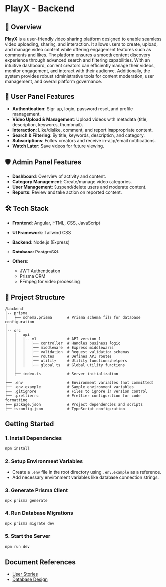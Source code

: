# PlayX - Backend

## 📖 Overview

**PlayX** is a user-friendly video sharing platform designed to enable seamless video uploading, sharing, and interaction. It allows users to create, upload, and manage video content while offering engagement features such as comments and likes. The platform ensures a smooth content discovery experience through advanced search and filtering capabilities. With an intuitive dashboard, content creators can efficiently manage their videos, monitor engagement, and interact with their audience. Additionally, the system provides robust administrative tools for content moderation, user management, and overall platform governance.

## 👤 User Panel Features

- **Authentication**: Sign up, login, password reset, and profile management.
- **Video Upload & Management**: Upload videos with metadata (title, description, keywords, thumbnail).
- **Interaction**: Like/dislike, comment, and report inappropriate content.
- **Search & Filtering**: By title, keywords, description, and category.
- **Subscriptions**: Follow creators and receive in-app/email notifications.
- **Watch Later**: Save videos for future viewing.

## 🛡 Admin Panel Features

- **Dashboard**: Overview of activity and content.
- **Category Management**: Create/manage video categories.
- **User Management**: Suspend/delete users and moderate content.
- **Reports**: Review and take action on reported content.

## 🛠 Tech Stack

- **Frontend**: Angular, HTML, CSS, JavaScript
- **UI Framework**: Tailwind CSS
- **Backend**: Node.js (Express)
- **Database**: PostgreSQL
- **Others**:

  - JWT Authentication
  - Prisma ORM
  - FFmpeg for video processing

## 📂 Project Structure

```
/backend
│-- prisma
│   ├── schema.prisma       # Prisma schema file for database configuration
│
│-- src
│   │-- api
│   │   │-- v1              # API version 1
│   │   │   ├── controller  # Handles business logic
│   │   │   ├── middleware  # Express middlewares
│   │   │   ├── validation  # Request validation schemas
│   │   │   ├── routes      # Defines API routes
│   │   │   ├── utility     # Utility functions/helpers
│   │   │   ├── global.ts   # Global utility functions
│   │
│   ├── index.ts            # Server initialization
│
├── .env                    # Environment variables (not committed)
├── .env.example            # Sample environment variables
├── .gitignore              # Files to ignore in version control
├── .prettierrc             # Prettier configuration for code formatting
├── package.json            # Project dependencies and scripts
├── tsconfig.json           # TypeScript configuration
```

## Getting Started

### 1. Install Dependencies

```sh
npm install
```

### 2. Setup Environment Variables

- Create a `.env` file in the root directory using `.env.example` as a reference.
- Add necessary environment variables like database connection strings.

### 3. Generate Prisma Client

```sh
npx prisma generate
```

### 4. Run Database Migrations

```sh
npx prisma migrate dev
```

### 5. Start the Server

```sh
npm run dev
```

## Document References

- [User Stories](https://simformsolutionspvtltd-my.sharepoint.com/:w:/r/personal/archan_vadgama_simformsolutions_com/_layouts/15/Doc.aspx?sourcedoc=%7BFA1D6C86-C15D-473F-86CB-CC55333739CA%7D&file=Archan%20Vadgama%20-%20Video%20Sharing%20Platform.docx&action=default&mobileredirect=true&DefaultItemOpen=1&ct=1750330605599&wdOrigin=OFFICECOM-WEB.START.EDGEWORTH&cid=732ef863-8229-47a8-be05-4c815f085dee&wdPreviousSessionSrc=HarmonyEmbed&wdPreviousSession=0ff8b3be-a721-46c7-bf90-f6c6feb624f4)
- [Database Design](https://dbdiagram.io/d/PlayX-Video-Sharing-Platform-67c95db6263d6cf9a06b6bfd)
